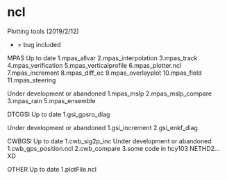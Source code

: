 # ncl
Plotting tools (2019/2/12)
* = bug included

MPAS
Up to date
1.mpas_allvar
2.mpas_interpolation
3.mpas_track
4.mpas_verification
5.mpas_verticalprofile
6.mpas_plotter.ncl
7.mpas_increment
8.mpas_diff_ec
9.mpas_overlayplot
10.mpas_field
11.mpas_steering

Under development or abandoned
1.mpas_mslp
2.mpas_mslp_compare
3.mpas_rain
5.mpas_ensemble

DTCGSI
Up to date
1.gsi_gpsro_diag

Under development or abandoned
1.gsi_increment
2.gsi_enkf_diag

CWBGSI
Up to date
1.cwb_sig2p_inc
Under development or abandoned
1.cwb_gps_position.ncl
2.cwb_compare
3.some code in hcy103 NETHD2... XD

OTHER
Up to date
1.plotFile.ncl

